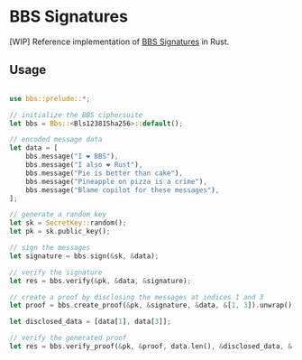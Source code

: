 # BBS Signatures

[WIP] Reference implementation of [BBS Signatures](https://datatracker.ietf.org/doc/html/draft-irtf-cfrg-bbs-signatures) in Rust.

## Usage

```rust

use bbs::prelude::*;

// initialize the BBS ciphersuite
let bbs = Bbs::<Bls12381Sha256>::default();

// encoded message data
let data = [
    bbs.message("I ❤️ BBS"),
    bbs.message("I also ❤️ Rust"),
    bbs.message("Pie is better than cake"),
    bbs.message("Pineapple on pizza is a crime"),
    bbs.message("Blame copilot for these messages"),
];

// generate a random key
let sk = SecretKey::random();
let pk = sk.public_key();

// sign the messages
let signature = bbs.sign(&sk, &data);

// verify the signature
let res = bbs.verify(&pk, &data, &signature);

// create a proof by disclosing the messages at indices 1 and 3
let proof = bbs.create_proof(&pk, &signature, &data, &[1, 3]).unwrap();

let disclosed_data = [data[1], data[3]];

// verify the generated proof
let res = bbs.verify_proof(&pk, &proof, data.len(), &disclosed_data, &[1, 3]);
```